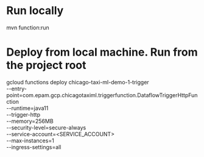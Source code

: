 # Run locally
mvn function:run

# Deploy from local machine. Run from the project root
gcloud functions deploy chicago-taxi-ml-demo-1-trigger \
--entry-point=com.epam.gcp.chicagotaximl.triggerfunction.DataflowTriggerHttpFunction  \
--runtime=java11 \
--trigger-http \
--memory=256MB \
--security-level=secure-always \
--service-account=<SERVICE_ACCOUNT> \
--max-instances=1 \
--ingress-settings=all
